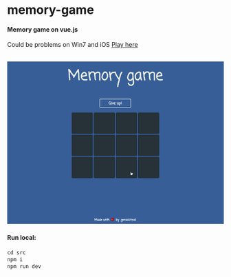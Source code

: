 # memory-game

#### Memory game on vue.js
Could be problems on Win7 and iOS
[Play here](http://gerasimvol-memory-game.surge.sh/)
<br/><br/>

![Game demo](https://github.com/gerasimvol/memory-game/blob/master/demo.gif)

#### Run local:
```
cd src
npm i
npm run dev
```
